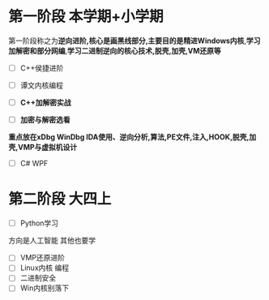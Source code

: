 # 第一阶段 本学期+小学期

第一阶段称之为**逆向进阶,**核心是画黑线部分,主要目的是**精进Windows内核**,**学习加解密和部分网编**,**学习二进制逆向的核心技术,脱壳,加壳,VM还原等**

- [ ] C++侯捷进阶

- [ ] 谭文内核编程
- [ ] **C++加解密实战**
- [ ] **加密与解密选看**

**重点放在xDbg WinDbg IDA使用、逆向分析,算法,PE文件,注入,HOOK,脱壳,加壳,VMP与虚拟机设计**

- [ ] C# WPF

# 第二阶段 大四上

- [ ] Python学习

方向是人工智能 其他也要学

- [ ] VMP还原进阶
- [ ] Linux内核 编程
- [ ] 二进制安全
- [ ] Win内核别落下